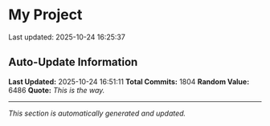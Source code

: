 # My Project


Last updated: 2025-10-24 16:25:37



















































































































































































































































































































































































































































































































































































































































































































































































































































































































































































































































































































































































































































































































































































































































































































































































































































































































































































































































































































































































































































































































































































































































































## Auto-Update Information

**Last Updated:** 2025-10-24 16:51:11
**Total Commits:** 1804
**Random Value:** 6486
**Quote:** _This is the way._

---
_This section is automatically generated and updated._